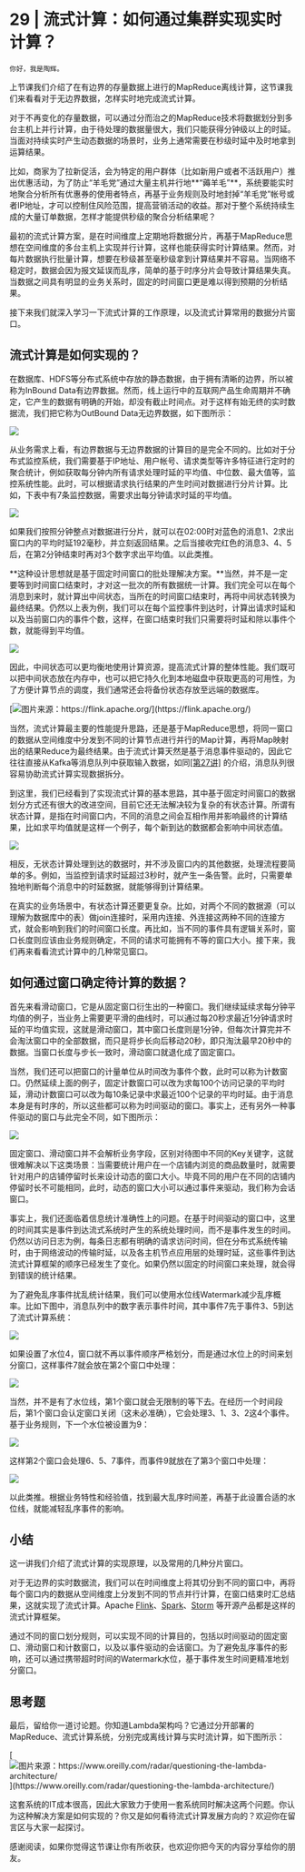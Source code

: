# 29 | 流式计算：如何通过集群实现实时计算？

    你好，我是陶辉。

上节课我们介绍了在有边界的存量数据上进行的MapReduce离线计算，这节课我们来看看对于无边界数据，怎样实时地完成流式计算。

对于不再变化的存量数据，可以通过分而治之的MapReduce技术将数据划分到多台主机上并行计算，由于待处理的数据量很大，我们只能获得分钟级以上的时延。当面对持续实时产生动态数据的场景时，业务上通常需要在秒级时延中及时地拿到运算结果。

比如，商家为了拉新促活，会为特定的用户群体（比如新用户或者不活跃用户）推出优惠活动，为了防止“羊毛党”通过大量主机并行地**“薅羊毛”**，系统要能实时地聚合分析所有优惠券的使用者特点，再基于业务规则及时地封掉“羊毛党”帐号或者IP地址，才可以控制住风险范围，提高营销活动的收益。那对于整个系统持续生成的大量订单数据，怎样才能提供秒级的聚合分析结果呢？

最初的流式计算方案，是在时间维度上定期地将数据分片，再基于MapReduce思想在空间维度的多台主机上实现并行计算，这样也能获得实时计算结果。然而，对每片数据执行批量计算，想要在秒级甚至毫秒级拿到计算结果并不容易。当网络不稳定时，数据会因为报文延误而乱序，简单的基于时序分片会导致计算结果失真。当数据之间具有明显的业务关系时，固定的时间窗口更是难以得到预期的分析结果。

接下来我们就深入学习一下流式计算的工作原理，以及流式计算常用的数据分片窗口。

## 流式计算是如何实现的？

在数据库、HDFS等分布式系统中存放的静态数据，由于拥有清晰的边界，所以被称为InBound Data有边界数据。然而，线上运行中的互联网产品生命周期并不确定，它产生的数据有明确的开始，却没有截止时间点。对于这样有始无终的实时数据流，我们把它称为OutBound Data无边界数据，如下图所示：

![](https://static001.geekbang.org/resource/image/bf/a0/bfe991c2d38eb5c2f3f2d271d7fbd7a0.jpg)

从业务需求上看，有边界数据与无边界数据的计算目的是完全不同的。比如对于分布式监控系统，我们需要基于IP地址、用户帐号、请求类型等许多特征进行定时的聚合统计，例如获取每分钟内所有请求处理时延的平均值、中位数、最大值等，监控系统性能。此时，可以根据请求执行结果的产生时间对数据进行分片计算。比如，下表中有7条监控数据，需要求出每分钟请求时延的平均值。

![](https://static001.geekbang.org/resource/image/f1/36/f124f93afffdb388660d4236418ff236.jpg)

如果我们按照分钟整点对数据进行分片，就可以在02:00时对蓝色的消息1、2求出窗口内的平均时延192毫秒，并立刻返回结果。之后当接收完红色的消息3、4、5后，在第2分钟结束时再对3个数字求出平均值。以此类推。

**这种设计思想就是基于固定时间窗口的批处理解决方案。**当然，并不是一定要等到时间窗口结束时，才对这一批次的所有数据统一计算。我们完全可以在每个消息到来时，就计算出中间状态，当所在的时间窗口结束时，再将中间状态转换为最终结果。仍然以上表为例，我们可以在每个监控事件到达时，计算出请求时延和以及当前窗口内的事件个数，这样，在窗口结束时我们只需要将时延和除以事件个数，就能得到平均值。

![](https://static001.geekbang.org/resource/image/7b/y5/7b5015d8221b32150c4bd1bfcd17byy5.jpg)

因此，中间状态可以更均衡地使用计算资源，提高流式计算的整体性能。我们既可以把中间状态放在内存中，也可以把它持久化到本地磁盘中获取更高的可用性，为了方便计算节点的调度，我们通常还会将备份状态存放至远端的数据库。

[![](https://static001.geekbang.org/resource/image/e6/56/e6518cbc0f727a9f5fde40cdccbd2f56.png "图片来源：https://flink.apache.org/")](https://flink.apache.org/)

当然，流式计算最主要的性能提升思路，还是基于MapReduce思想，将同一窗口的数据从空间维度中分发到不同的计算节点进行并行的Map计算，再将Map映射出的结果Reduce为最终结果。由于流式计算天然是基于消息事件驱动的，因此它往往直接从Kafka等消息队列中获取输入数据，如同[\[第27讲\]](https://time.geekbang.org/column/article/261094) 的介绍，消息队列很容易协助流式计算实现数据拆分。

到这里，我们已经看到了实现流式计算的基本思路，其中基于固定时间窗口的数据划分方式还有很大的改进空间，目前它还无法解决较为复杂的有状态计算。所谓有状态计算，是指在时间窗口内，不同的消息之间会互相作用并影响最终的计算结果，比如求平均值就是这样一个例子，每个新到达的数据都会影响中间状态值。

![](https://static001.geekbang.org/resource/image/ce/da/ce5ef3b3fe17b5032b906a1f1658a6da.jpg)

相反，无状态计算处理到达的数据时，并不涉及窗口内的其他数据，处理流程要简单的多。例如，当监控到请求时延超过3秒时，就产生一条告警。此时，只需要单独地判断每个消息中的时延数据，就能够得到计算结果。

在真实的业务场景中，有状态计算还要更复杂。比如，对两个不同的数据源（可以理解为数据库中的表）做join连接时，采用内连接、外连接这两种不同的连接方式，就会影响到我们的时间窗口长度。再比如，当不同的事件具有逻辑关系时，窗口长度则应该由业务规则确定，不同的请求可能拥有不等的窗口大小。接下来，我们再来看看流式计算中的几种常见窗口。

## 如何通过窗口确定待计算的数据？

首先来看滑动窗口，它是从固定窗口衍生出的一种窗口。我们继续延续求每分钟平均值的例子，当业务上需要更平滑的曲线时，可以通过每20秒求最近1分钟请求时延的平均值实现，这就是滑动窗口，其中窗口长度则是1分钟，但每次计算完并不会淘汰窗口中的全部数据，而只是将步长向后移动20秒，即只淘汰最早20秒中的数据。当窗口长度与步长一致时，滑动窗口就退化成了固定窗口。

当然，我们还可以把窗口的计量单位从时间改为事件个数，此时可以称为计数窗口。仍然延续上面的例子，固定计数窗口可以改为求每100个访问记录的平均时延，滑动计数窗口可以改为每10条记录中求最近100个记录的平均时延。由于消息本身是有时序的，所以这些都可以称为时间驱动的窗口。事实上，还有另外一种事件驱动的窗口与此完全不同，如下图所示：

![](https://static001.geekbang.org/resource/image/75/57/75dd62dd3a90c027a4e8ae95389dea57.jpg)

固定窗口、滑动窗口并不会解析业务字段，区别对待图中不同的Key关键字，这就很难解决以下这类场景：当需要统计用户在一个店铺内浏览的商品数量时，就需要针对用户的店铺停留时长来设计动态的窗口大小。毕竟不同的用户在不同的店铺内停留时长不可能相同，此时，动态的窗口大小可以通过事件来驱动，我们称为会话窗口。

事实上，我们还面临着信息统计准确性上的问题。在基于时间驱动的窗口中，这里的时间其实是事件到达流式系统时产生的系统处理时间，而不是事件发生的时间。仍然以访问日志为例，每条日志都有明确的请求访问时间，但在分布式系统传输时，由于网络波动的传输时延，以及各主机节点应用层的处理时延，这些事件到达流式计算框架的顺序已经发生了变化。如果仍然以固定的时间窗口来处理，就会得到错误的统计结果。

为了避免乱序事件扰乱统计结果，我们可以使用水位线Watermark减少乱序概率。比如下图中，消息队列中的数字表示事件时间，其中事件7先于事件3、5到达了流式计算系统：

![](https://static001.geekbang.org/resource/image/dd/56/dda5bbfa757d04d41b26d5a97b4bca56.jpg)

如果设置了水位4，窗口就不再以事件顺序严格划分，而是通过水位上的时间来划分窗口，这样事件7就会放在第2个窗口中处理：

![](https://static001.geekbang.org/resource/image/bd/ce/bdcc6f9a03f5572882c0f59e5e8db2ce.jpg)

当然，并不是有了水位线，第1个窗口就会无限制的等下去。在经历一个时间段后，第1个窗口会认定窗口关闭（这未必准确），它会处理3、1、3、2这4个事件。基于业务规则，下一个水位被设置为9：

![](https://static001.geekbang.org/resource/image/7f/46/7fc2a8daa079d547a75bb257f08cd346.jpg)

这样第2个窗口会处理6、5、7事件，而事件9就放在了第3个窗口中处理：

![](https://static001.geekbang.org/resource/image/c0/0b/c032e4d98cfc51f29aeb4da6f4ec370b.jpg)

以此类推。根据业务特性和经验值，找到最大乱序时间差，再基于此设置合适的水位线，就能减轻乱序事件的影响。

## 小结

这一讲我们介绍了流式计算的实现原理，以及常用的几种分片窗口。

对于无边界的实时数据流，我们可以在时间维度上将其切分到不同的窗口中，再将每个窗口内的数据从空间维度上分发到不同的节点并行计算，在窗口结束时汇总结果，这就实现了流式计算。Apache [Flink](https://zh.wikipedia.org/wiki/Apache_Flink)、[Spark](https://en.wikipedia.org/wiki/Apache_Spark)、[Storm](https://en.wikipedia.org/wiki/Apache_Storm) 等开源产品都是这样的流式计算框架。

通过不同的窗口划分规则，可以实现不同的计算目的，包括以时间驱动的固定窗口、滑动窗口和计数窗口，以及以事件驱动的会话窗口。为了避免乱序事件的影响，还可以通过携带超时时间的Watermark水位，基于事件发生时间更精准地划分窗口。

## 思考题

最后，留给你一道讨论题。你知道Lambda架构吗？它通过分开部署的MapReduce、流式计算系统，分别完成离线计算与实时流计算，如下图所示：

[![](https://static001.geekbang.org/resource/image/bc/0f/bc3760eaf9e5789c2459fdb4e03ea00f.png "图片来源：https://www.oreilly.com/radar/questioning-the-lambda-architecture/")](https://www.oreilly.com/radar/questioning-the-lambda-architecture/)

这套系统的IT成本很高，因此大家致力于使用一套系统同时解决这两个问题。你认为这种解决方案是如何实现的？你又是如何看待流式计算发展方向的？欢迎你在留言区与大家一起探讨。

感谢阅读，如果你觉得这节课让你有所收获，也欢迎你把今天的内容分享给你的朋友。
    